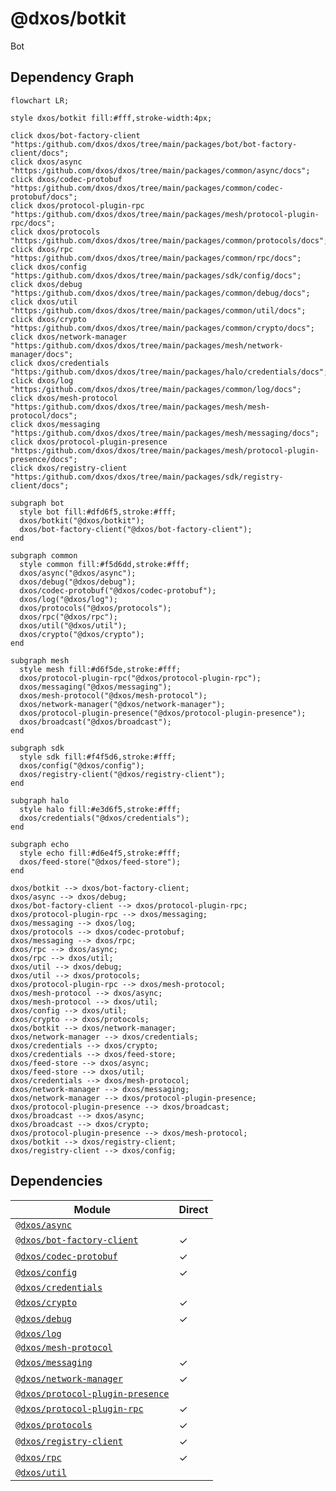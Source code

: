 # @dxos/botkit

Bot

## Dependency Graph

```mermaid
flowchart LR;

style dxos/botkit fill:#fff,stroke-width:4px;

click dxos/bot-factory-client "https:/github.com/dxos/dxos/tree/main/packages/bot/bot-factory-client/docs";
click dxos/async "https:/github.com/dxos/dxos/tree/main/packages/common/async/docs";
click dxos/codec-protobuf "https:/github.com/dxos/dxos/tree/main/packages/common/codec-protobuf/docs";
click dxos/protocol-plugin-rpc "https:/github.com/dxos/dxos/tree/main/packages/mesh/protocol-plugin-rpc/docs";
click dxos/protocols "https:/github.com/dxos/dxos/tree/main/packages/common/protocols/docs";
click dxos/rpc "https:/github.com/dxos/dxos/tree/main/packages/common/rpc/docs";
click dxos/config "https:/github.com/dxos/dxos/tree/main/packages/sdk/config/docs";
click dxos/debug "https:/github.com/dxos/dxos/tree/main/packages/common/debug/docs";
click dxos/util "https:/github.com/dxos/dxos/tree/main/packages/common/util/docs";
click dxos/crypto "https:/github.com/dxos/dxos/tree/main/packages/common/crypto/docs";
click dxos/network-manager "https:/github.com/dxos/dxos/tree/main/packages/mesh/network-manager/docs";
click dxos/credentials "https:/github.com/dxos/dxos/tree/main/packages/halo/credentials/docs";
click dxos/log "https:/github.com/dxos/dxos/tree/main/packages/common/log/docs";
click dxos/mesh-protocol "https:/github.com/dxos/dxos/tree/main/packages/mesh/mesh-protocol/docs";
click dxos/messaging "https:/github.com/dxos/dxos/tree/main/packages/mesh/messaging/docs";
click dxos/protocol-plugin-presence "https:/github.com/dxos/dxos/tree/main/packages/mesh/protocol-plugin-presence/docs";
click dxos/registry-client "https:/github.com/dxos/dxos/tree/main/packages/sdk/registry-client/docs";

subgraph bot
  style bot fill:#dfd6f5,stroke:#fff;
  dxos/botkit("@dxos/botkit");
  dxos/bot-factory-client("@dxos/bot-factory-client");
end

subgraph common
  style common fill:#f5d6dd,stroke:#fff;
  dxos/async("@dxos/async");
  dxos/debug("@dxos/debug");
  dxos/codec-protobuf("@dxos/codec-protobuf");
  dxos/log("@dxos/log");
  dxos/protocols("@dxos/protocols");
  dxos/rpc("@dxos/rpc");
  dxos/util("@dxos/util");
  dxos/crypto("@dxos/crypto");
end

subgraph mesh
  style mesh fill:#d6f5de,stroke:#fff;
  dxos/protocol-plugin-rpc("@dxos/protocol-plugin-rpc");
  dxos/messaging("@dxos/messaging");
  dxos/mesh-protocol("@dxos/mesh-protocol");
  dxos/network-manager("@dxos/network-manager");
  dxos/protocol-plugin-presence("@dxos/protocol-plugin-presence");
  dxos/broadcast("@dxos/broadcast");
end

subgraph sdk
  style sdk fill:#f4f5d6,stroke:#fff;
  dxos/config("@dxos/config");
  dxos/registry-client("@dxos/registry-client");
end

subgraph halo
  style halo fill:#e3d6f5,stroke:#fff;
  dxos/credentials("@dxos/credentials");
end

subgraph echo
  style echo fill:#d6e4f5,stroke:#fff;
  dxos/feed-store("@dxos/feed-store");
end

dxos/botkit --> dxos/bot-factory-client;
dxos/async --> dxos/debug;
dxos/bot-factory-client --> dxos/protocol-plugin-rpc;
dxos/protocol-plugin-rpc --> dxos/messaging;
dxos/messaging --> dxos/log;
dxos/protocols --> dxos/codec-protobuf;
dxos/messaging --> dxos/rpc;
dxos/rpc --> dxos/async;
dxos/rpc --> dxos/util;
dxos/util --> dxos/debug;
dxos/util --> dxos/protocols;
dxos/protocol-plugin-rpc --> dxos/mesh-protocol;
dxos/mesh-protocol --> dxos/async;
dxos/mesh-protocol --> dxos/util;
dxos/config --> dxos/util;
dxos/crypto --> dxos/protocols;
dxos/botkit --> dxos/network-manager;
dxos/network-manager --> dxos/credentials;
dxos/credentials --> dxos/crypto;
dxos/credentials --> dxos/feed-store;
dxos/feed-store --> dxos/async;
dxos/feed-store --> dxos/util;
dxos/credentials --> dxos/mesh-protocol;
dxos/network-manager --> dxos/messaging;
dxos/network-manager --> dxos/protocol-plugin-presence;
dxos/protocol-plugin-presence --> dxos/broadcast;
dxos/broadcast --> dxos/async;
dxos/broadcast --> dxos/crypto;
dxos/protocol-plugin-presence --> dxos/mesh-protocol;
dxos/botkit --> dxos/registry-client;
dxos/registry-client --> dxos/config;
```

## Dependencies

| Module | Direct |
|---|---|
| [`@dxos/async`](../../../common/async/docs/README.md) |  |
| [`@dxos/bot-factory-client`](../../bot-factory-client/docs/README.md) | &check; |
| [`@dxos/codec-protobuf`](../../../common/codec-protobuf/docs/README.md) | &check; |
| [`@dxos/config`](../../../sdk/config/docs/README.md) | &check; |
| [`@dxos/credentials`](../../../halo/credentials/docs/README.md) |  |
| [`@dxos/crypto`](../../../common/crypto/docs/README.md) | &check; |
| [`@dxos/debug`](../../../common/debug/docs/README.md) | &check; |
| [`@dxos/log`](../../../common/log/docs/README.md) |  |
| [`@dxos/mesh-protocol`](../../../mesh/mesh-protocol/docs/README.md) |  |
| [`@dxos/messaging`](../../../mesh/messaging/docs/README.md) | &check; |
| [`@dxos/network-manager`](../../../mesh/network-manager/docs/README.md) | &check; |
| [`@dxos/protocol-plugin-presence`](../../../mesh/protocol-plugin-presence/docs/README.md) |  |
| [`@dxos/protocol-plugin-rpc`](../../../mesh/protocol-plugin-rpc/docs/README.md) | &check; |
| [`@dxos/protocols`](../../../common/protocols/docs/README.md) | &check; |
| [`@dxos/registry-client`](../../../sdk/registry-client/docs/README.md) | &check; |
| [`@dxos/rpc`](../../../common/rpc/docs/README.md) | &check; |
| [`@dxos/util`](../../../common/util/docs/README.md) |  |
